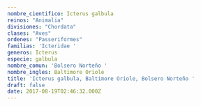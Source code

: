 ```yaml
---
nombre_cientifico: Icterus galbula
reinos: "Animalia"
divisiones: "Chordata"
clases: "Aves"
ordenes: "Passeriformes"
familias: 'Icteridae '
generos: Icterus
especie: galbula
nombre_comun: 'Bolsero Norteño '
nombre_ingles: Baltimore Oriole
title: 'Icterus galbula, Baltimore Oriole, Bolsero Norteño '
draft: false
date: 2017-08-19T02:46:32.000Z
---
```


